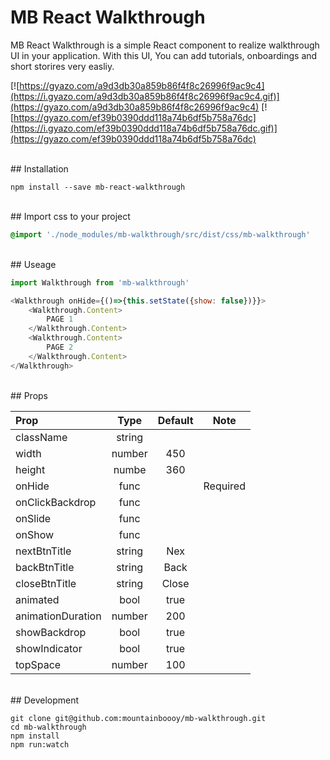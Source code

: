 # MB React Walkthrough

MB React Walkthrough is a simple React component to realize walkthrough UI in your application. With this UI, You can add tutorials, onboardings and short storires very easliy.
 
[![https://gyazo.com/a9d3db30a859b86f4f8c26996f9ac9c4](https://i.gyazo.com/a9d3db30a859b86f4f8c26996f9ac9c4.gif)](https://gyazo.com/a9d3db30a859b86f4f8c26996f9ac9c4)
[![https://gyazo.com/ef39b0390ddd118a74b6df5b758a76dc](https://i.gyazo.com/ef39b0390ddd118a74b6df5b758a76dc.gif)](https://gyazo.com/ef39b0390ddd118a74b6df5b758a76dc)

<br/>
## Installation

```
npm install --save mb-react-walkthrough
```

<br/>
## Import css to your project

```css
@import './node_modules/mb-walkthrough/src/dist/css/mb-walkthrough'
```

<br/>
## Useage

```javascript
import Walkthrough from 'mb-walkthrough'

<Walkthrough onHide={()=>{this.setState({show: false})}}>
	<Walkthrough.Content>
    	PAGE 1
    </Walkthrough.Content>
    <Walkthrough.Content>
    	PAGE 2
    </Walkthrough.Content>
</Walkthrough>

```

<br/>
## Props

| Prop            | Type         | Default      | Note         |
|:----------------|:------------:|:------------:|:------------:|
| className       | string       |              |              |
| width           | number       | 450          |              |
| height          | numbe        | 360          |              |
| onHide          | func         |              | Required     |
| onClickBackdrop | func         |              |              |
| onSlide         | func         |              |              |
| onShow          | func         |              |              |
| nextBtnTitle    | string       | Nex          |              |
| backBtnTitle    | string       | Back         |              |
| closeBtnTitle   | string       | Close        |              |
| animated        | bool         | true         |              |
| animationDuration| number      | 200          |              |
| showBackdrop    | bool         | true         |              |
| showIndicator   | bool         | true         |              |
| topSpace        | number       | 100          |              |


<br/>
## Development

``` 
git clone git@github.com:mountainboooy/mb-walkthrough.git
cd mb-walkthrough
npm install
npm run:watch
```

